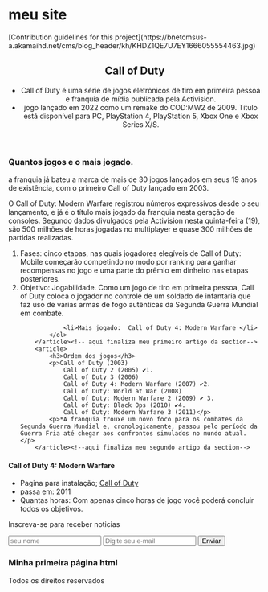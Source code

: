 # meu site
<!DOCTYPE html>
<html>
<head>
    <title>Call of Duty</title>
    <meta charset="utf-8">
    <style>
        /*AQUI VAI TODO NOSSO CÓDIGO CSS*/
    </style>
</head>[Contribution guidelines for this project](https://bnetcmsus-a.akamaihd.net/cms/blog_header/kh/KHDZ1QE7U7EY1666055554463.jpg)
<body>
<header><!--criando um cabeçalho para nossa página com um menu-->
    <h2>Call of Duty</h2>
    <nav><!--vamos criar um menu utilizando listas-->
        <ul>
            <li>Call of Duty é uma série de jogos eletrônicos de tiro em primeira pessoa e franquia de mídia publicada pela Activision.</li>
            <li> jogo lançado em 2022 como um remake do COD:MW2 de 2009. Título está disponível para PC, PlayStation 4, PlayStation 5, Xbox One e Xbox Series X/S.</li>
        </ul>
    </nav><!--aqui finaliza o meu menu-->
</header>
<main>    
    <section><!--vamos criar a primeira section do meu documento-->
        <article>
            <h3>Quantos jogos e o mais jogado.</h3>
            <p>a franquia já bateu a marca de mais de 30 jogos lançados em seus 19 anos de existência, com o primeiro Call of Duty lançado em 2003.</p>
            <p>O Call of Duty: Modern Warfare registrou números expressivos desde o seu lançamento, e já é o título mais jogado da franquia nesta geração de consoles. Segundo dados divulgados pela Activision nesta quinta-feira (19), são 500 milhões de horas jogadas no multiplayer e quase 300 milhões de partidas realizadas.</p>
            <ol><!--vamos criar uma lista ordenada-->
                <li>Fases: cinco etapas, nas quais jogadores elegíveis de Call of Duty: Mobile começarão competindo no modo por ranking para ganhar recompensas no jogo e uma parte do prêmio em dinheiro nas etapas posteriores.</li>
                <li>Objetivo: Jogabilidade. Como um jogo de tiro em primeira pessoa, Call of Duty coloca o jogador no controle de um soldado de infantaria que faz uso de várias armas de fogo autênticas da Segunda Guerra Mundial em combate.</li>
                  
            
                <li>Mais jogado:  Call of Duty 4: Modern Warfare </li>
            </ol>
        </article><!-- aqui finaliza meu primeiro artigo da section-->
        <article>
            <h3>Ordem dos jogos</h3>
            <p>Call of Duty (2003)
                Call of Duty 2 (2005) ✔1.
                Call of Duty 3 (2006)
                Call of Duty 4: Modern Warfare (2007) ✔2.
                Call of Duty: World at War (2008)
                Call of Duty: Modern Warfare 2 (2009) ✔ 3.
                Call of Duty: Black Ops (2010) ✔4.
                Call of Duty: Modern Warfare 3 (2011)</p>
            <p>*A franquia trouxe um novo foco para os combates da Segunda Guerra Mundial e, cronologicamente, passou pelo período da Guerra Fria até chegar aos confrontos simulados no mundo atual. </p>        
        </article><!--aqui finaliza meu segundo artigo da section-->
</section><!--aqui encerra a primeira section do meu documento-->
</main><!--aqui finaliza todo conteúdo principal do corpo da pagina-->

<aside>
    <h4>Call of Duty 4: Modern Warfare</h4>
    <ul>
        <li>Pagina para instalação; <a href=https://store.steampowered.com/app/7940/Call_of_Duty_4_Modern_Warfare_2007/?l=portuguese/">Call of Duty</a></li>
        <li>passa em: 2011</li>
        <li>Quantas horas: Com apenas cinco horas de jogo você poderá concluir todos os objetivos.</li>
    </ul>
</aside>

<footer>
    <div><!--criando uma divisão para meu rodapé-->
        <p>Inscreva-se para receber noticias</p>
        <form method="post">
            <input type="text" name="nome" placeholder="seu nome">
            <input type="email" name="email" placeholder="Digite seu e-mail">
            <input type="submit" name="enviar" value="Enviar">
        </form>
    </div>
    <div><!--criando outra para meu rodapé-->
        <h3>Minha primeira página html</h3>
        <span>Todos os direitos reservados</span>
    </div>
</footer>

<script>
    //AQUI VAI NOSSO CÓDIGO DE SCRIPT (JAVASCRIPT)
</script>

</body>
</html>
